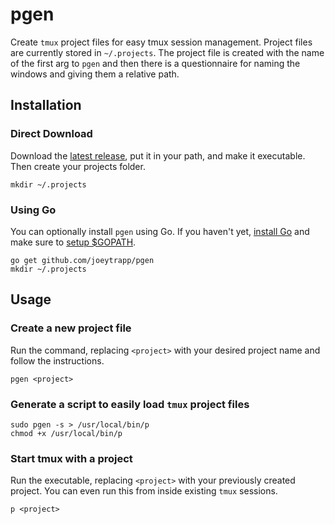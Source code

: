 # pgen

Create `tmux` project files for easy tmux session management. Project files are currently stored in `~/.projects`. The project file is created with the name of the first arg to `pgen` and then there is a questionnaire for naming the windows and giving them a relative path.

## Installation

### Direct Download

Download the [latest release](https://github.com/joeytrapp/pgen/releases/latest), put it in your path, and make it executable. Then create your projects folder.

    mkdir ~/.projects

### Using Go

You can optionally install `pgen` using Go. If you haven't yet, [install Go](https://golang.org/doc/install) and make sure to [setup $GOPATH](https://golang.org/doc/code.html#GOPATH).

    go get github.com/joeytrapp/pgen
    mkdir ~/.projects
    
## Usage

### Create a new project file

Run the command, replacing `<project>` with your desired project name and follow the instructions.

    pgen <project>
    
### Generate a script to easily load `tmux` project files

    sudo pgen -s > /usr/local/bin/p
    chmod +x /usr/local/bin/p
    
### Start tmux with a project

Run the executable, replacing `<project>` with your previously created project. You can even run this from inside existing `tmux` sessions.

    p <project>
